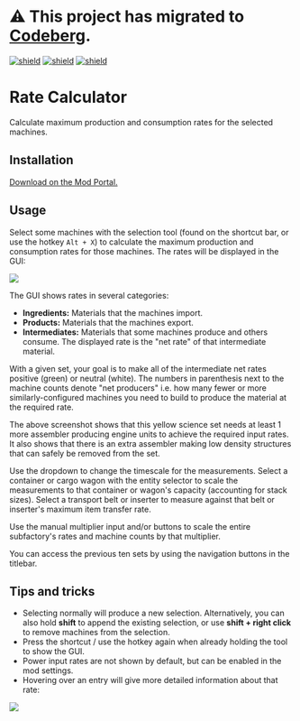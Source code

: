# ⚠️ This project has migrated to [Codeberg](https://codeberg.org/raiguard/RateCalculator).


[![shield](https://img.shields.io/badge/Ko--fi-Donate%20-hotpink?logo=kofi&logoColor=white)](https://ko-fi.com/raiguard)
[![shield](https://img.shields.io/badge/Crowdin-Translate-brightgreen)](https://crowdin.com/project/raiguards-factorio-mods)
[![shield](https://img.shields.io/badge/dynamic/json?color=orange&label=Factorio&query=downloads_count&suffix=%20downloads&url=https%3A%2F%2Fmods.factorio.com%2Fapi%2Fmods%2FRateCalculator)](https://mods.factorio.com/mod/RateCalculator)

# Rate Calculator

Calculate maximum production and consumption rates for the selected machines.

## Installation

[Download on the Mod Portal.](https://mods.factorio.com/mod/RateCalculator)

## Usage

Select some machines with the selection tool (found on the shortcut bar, or use
the hotkey `Alt + X`) to calculate the maximum production and consumption rates
for those machines. The rates will be displayed in the GUI:

![](screenshots/gui.png)

The GUI shows rates in several categories:

- **Ingredients:** Materials that the machines import.
- **Products:** Materials that the machines export.
- **Intermediates:** Materials that some machines produce and others consume.
The displayed rate is the "net rate" of that intermediate material.

With a given set, your goal is to make all of the intermediate net rates
positive (green) or neutral (white). The numbers in parenthesis next to the
machine counts denote "net producers" i.e. how many fewer or more
similarly-configured machines you need to build to produce the material at the
required rate.

The above screenshot shows that this yellow science set needs at least 1
more assembler producing engine units to achieve the required input rates. It
also shows that there is an extra assembler making low density structures that
can safely be removed from the set.

Use the dropdown to change the timescale for the measurements. Select a
container or cargo wagon with the entity selector to scale the measurements to
that container or wagon's capacity (accounting for stack sizes). Select a
transport belt or inserter to measure against that belt or inserter's maximum
item transfer rate.

Use the manual multiplier input and/or buttons to scale the entire subfactory's
rates and machine counts by that multiplier.

You can access the previous ten sets by using the navigation buttons in the
titlebar.

## Tips and tricks

- Selecting normally will produce a new selection. Alternatively, you can also
hold **shift** to append the existing selection, or use **shift + right click**
to remove machines from the selection.
- Press the shortcut / use the hotkey again when already holding the tool to
show the GUI.
- Power input rates are not shown by default, but can be enabled in the mod
settings.
- Hovering over an entry will give more detailed information about that rate:

![](screenshots/gui-tooltip.png)
